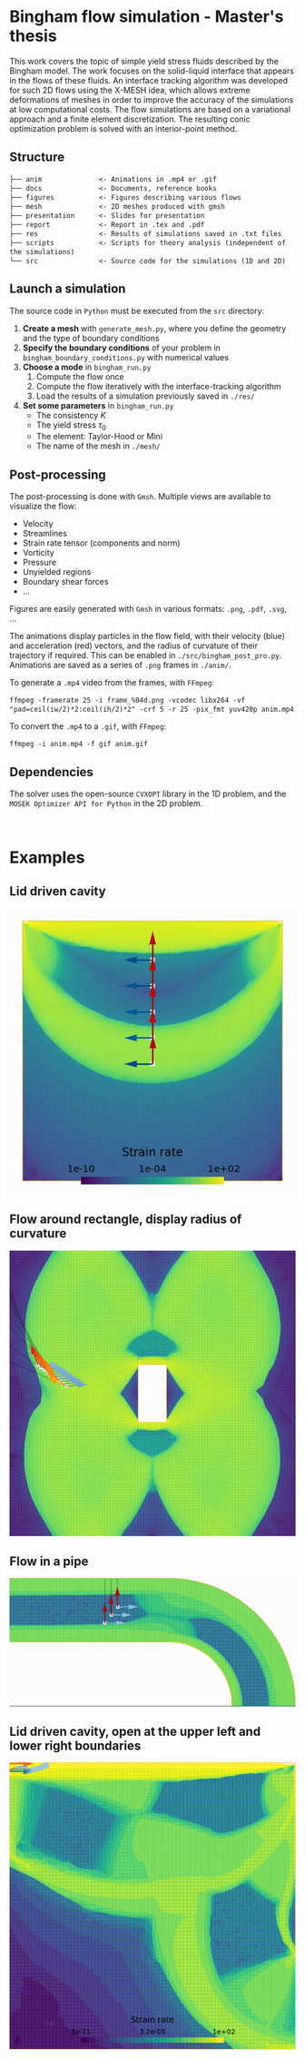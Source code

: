 # Bingham flow simulation - Master's thesis

This work covers the topic of simple yield stress fluids described by the Bingham model. The work focuses on the solid-liquid interface that appears in the flows of these fluids. An interface tracking algorithm was developed for such 2D flows using the X-MESH idea, which allows extreme deformations of meshes in order to improve the accuracy of the simulations at low computational costs. The flow simulations are based on a variational approach and a finite element discretization. The resulting conic optimization problem is solved with an interior-point method.

## Structure

    ├── anim              <- Animations in .mp4 or .gif
    ├── docs              <- Documents, reference books
    ├── figures           <- Figures describing various flows
    ├── mesh              <- 2D meshes produced with gmsh
    ├── presentation      <- Slides for presentation
    ├── report            <- Report in .tex and .pdf
    ├── res               <- Results of simulations saved in .txt files
    ├── scripts           <- Scripts for theory analysis (independent of the simulations)
    └── src               <- Source code for the simulations (1D and 2D)

## Launch a simulation
The source code in `Python` must be executed from the `src` directory:

1. __Create a mesh__ with `generate_mesh.py`, where you define the geometry and the type of boundary conditions
2. __Specify the boundary conditions__ of your problem in `bingham_boundary_conditions.py` with numerical values
3. __Choose a mode__ in `bingham_run.py`
    1. Compute the flow once
    2. Compute the flow iteratively with the interface-tracking algorithm
    3. Load the results of a simulation previously saved in `./res/`
4. __Set some parameters__ in `bingham_run.py`
    - The consistency $K$
    - The yield stress $\tau_0$
    - The element: Taylor-Hood or Mini
    - The name of the mesh in `./mesh/`

## Post-processing
The post-processing is done with `Gmsh`. Multiple views are available to visualize the flow:
- Velocity
- Streamlines
- Strain rate tensor (components and norm)
- Vorticity
- Pressure
- Unyielded regions
- Boundary shear forces
- ...

Figures are easily generated with `Gmsh` in various formats: `.png`, `.pdf`, `.svg`, ...

The animations display particles in the flow field, with their velocity (blue) and acceleration (red) vectors, and the radius of curvature of their trajectory if required. This can be enabled in `./src/bingham_post_pro.py`. Animations are saved as a series of `.png` frames in `./anim/`.

To generate a `.mp4` video from the frames, with `FFmpeg`:
```
ffmpeg -framerate 25 -i frame_%04d.png -vcodec libx264 -vf "pad=ceil(iw/2)*2:ceil(ih/2)*2" -crf 5 -r 25 -pix_fmt yuv420p anim.mp4
```

To convert the `.mp4` to a `.gif`, with `FFmpeg`:
```
ffmpeg -i anim.mp4 -f gif anim.gif
```

## Dependencies
The solver uses the  open-source `CVXOPT` library in the 1D problem, and the `MOSEK Optimizer API for Python` in the 2D problem.

<br />

# Examples
## Lid driven cavity
![Example 2 gif](./anim/cavity_20/cavity_20.gif)

## Flow around rectangle, display radius of curvature
![Example 2 gif](./anim/obstacle/obstacle_arrows.gif)

## Flow in a pipe
![Example 1 gif](./anim/pipe/pipe_arrows.gif)

## Lid driven cavity, open at the upper left and lower right boundaries
![Example 4 gif](./anim/opencavity/opencavity.gif)
